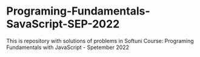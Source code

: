 # Programing-Fundamentals-SavaScript-SEP-2022
This is repository with solutions of problems in Softuni Course: Programing Fundamentals with JavaScript - Spetember 2022
